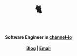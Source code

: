 <h1 align="center">
    🐈<br /><br />
</h1>

<h4 align="center">Software Engineer in <a href="https://channel.io">channel-io</a></h4>

<h4 align="center">
    <a href="https://nabi-blog.vercel.app">Blog</a>
    | <a href="mailto:hello@nabi.kim">Email</a>
</h4>
